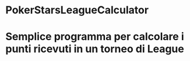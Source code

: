 # PokerStarsLeagueCalculator
# Semplice programma per calcolare i punti ricevuti in un torneo di League
